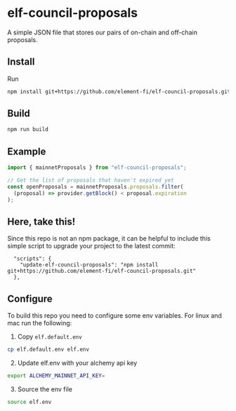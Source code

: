 # elf-council-proposals

A simple JSON file that stores our pairs of on-chain and off-chain proposals.

## Install

Run

```bash
npm install git+https://github.com/element-fi/elf-council-proposals.git
```

## Build

```bash
npm run build
```

## Example

```ts
import { mainnetProposals } from "elf-council-proposals";

// Get the list of proposals that haven't expired yet
const openProposals = mainnetProposals.proposals.filter(
  (proposal) => provider.getBlock() < proposal.expiration
);
```

## Here, take this!

Since this repo is not an npm package, it can be helpful to include this simple script to upgrade your project to the latest commit:

```
  "scripts": {
    "update-elf-council-proposals": "npm install git+https://github.com/element-fi/elf-council-proposals.git"
  },
```

## Configure

To build this repo you need to configure some env variables. For linux and mac run the following:

1. Copy `elf.default.env`

```bash
cp elf.default.env elf.env
```

2. Update elf.env with your alchemy api key

```bash
export ALCHEMY_MAINNET_API_KEY=
```

3. Source the env file

```bash
source elf.env
```
